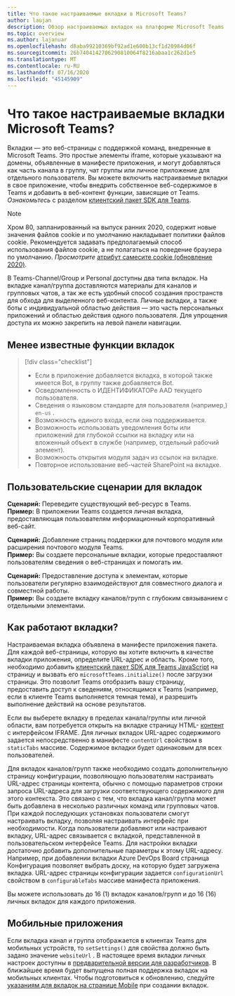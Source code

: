 ```yaml
---
title: Что такое настраиваемые вкладки в Microsoft Teams?
author: laujan
description: Обзор настраиваемых вкладок на платформе Microsoft Teams
ms.topic: overview
ms.author: lajanuar
ms.openlocfilehash: d8aba99210369bf92ad1e600b13cf1d20984d06f
ms.sourcegitcommit: 26b7404142706290810064f8216abaa1c262d1e5
ms.translationtype: MT
ms.contentlocale: ru-RU
ms.lasthandoff: 07/16/2020
ms.locfileid: "45145909"
---
```

# <a name="what-are-microsoft-teams-custom-tabs"></a>Что такое настраиваемые вкладки Microsoft Teams?

Вкладки — это веб-страницы с поддержкой команд, внедренные в Microsoft Teams. Это простые элементы iframe, которые указывают на домены, объявленные в манифесте приложения, и могут добавляться как часть канала в группу, чат группы или личное приложение для отдельного пользователя. Вы можете включить настраиваемые вкладки в свое приложение, чтобы внедрить собственное веб-содержимое в Teams и добавить в веб-контент функции, зависящие от Teams. *Ознакомьтесь* с разделом [клиентский пакет SDK для Teams](/javascript/api/overview/msteams-client).

> [!NOTE]
> Хром 80, запланированный на выпуск ранних 2020, содержит новые значения файлов cookie и по умолчанию накладывает политики файлов cookie. Рекомендуется задавать предполагаемый способ использования файлов cookie, а не полагаться на поведение браузера по умолчанию. *Просмотрите* [атрибут самесите cookie (обновление 2020)](../resources/samesite-cookie-update.md).

В Teams-Channel/Group и Personal доступны два типа вкладок. На вкладке канал/группа доставляются материалы для каналов и групповых чатов, а так же есть удобный способ создания пространств для обхода для выделенного веб-контента. Личные вкладки, а также боты с индивидуальной областью действия — это часть персональных приложений и областью действия одного пользователя. Для упрощения доступа их можно закрепить на левой панели навигации.

## <a name="lesser-known-tab-features"></a>Менее известные функции вкладок

> [!div class="checklist"]
>
> * Если в приложение добавляется вкладка, в которой также имеется Bot, в группу также добавляется Bot.
> * Осведомленность о ИДЕНТИФИКАТОРе AAD текущего пользователя.
> * Сведения о языковом стандарте для пользователя (например,) `en-us` . 
> * Возможность единого входа, если она поддерживается.
> * Возможность использовать уведомления боты или приложений для глубокой ссылки на вкладку или на вложенный объект в службе (например, отдельный рабочий элемент).
> * Возможность открытия модуля задач из ссылок на вкладке.
> * Повторное использование веб-частей SharePoint на вкладке.

## <a name="tabs-user-scenarios"></a>Пользовательские сценарии для вкладок

**Сценарий:** Переведите существующий веб-ресурс в Teams. \
**Пример:** В приложении Teams создается личная вкладка, предоставляющая пользователям информационный корпоративный веб-сайт.

**Сценарий:** Добавление страниц поддержки для почтового модуля или расширения почтового модуля Teams. \
**Пример:** Вы создаете персональные вкладки, которые предоставляют пользователям сведения о веб-страницах и помогать им.

**Сценарий:** Предоставление доступа к элементам, которые пользователи регулярно взаимодействуют для совместного диалога и совместной работы. \
**Пример:** Вы создаете вкладку каналов/групп с глубоким связыванием с отдельными элементами.

## <a name="how-do-tabs-work"></a>Как работают вкладки?

Настраиваемая вкладка объявлена в манифесте приложения пакета. Для каждой веб-страницы, которую вы хотите включить в качестве вкладки приложения, определите URL-адрес и область. Кроме того, необходимо добавить [клиентский пакет SDK для Teams JavaScript](/javascript/api/overview/msteams-client) на страницу и вызвать его `microsoftTeams.initialize()` после загрузки страницы. Это позволит Teams отобразить вашу страницу, предоставить доступ к сведениям, относящимся к Teams (например, если в клиенте Teams выполняется темная тема), и разрешить выполнение действий на основе результатов.

Если вы выберете вкладку в пределах канала/группы или личной области, вам потребуется открыть на вкладке страницу HTML- [контент](~/tabs/how-to/create-tab-pages/content-page.md) с интерфейсом IFRAME. Для личных вкладок URL-адрес содержимого задается непосредственно в манифесте `contentUrl` свойством в `staticTabs` массиве. Содержимое вкладки будет одинаковым для всех пользователей.

Для вкладок каналов/групп также необходимо создать дополнительную страницу конфигурации, позволяющую пользователям настраивать URL-адрес страницы контента, обычно с помощью параметров строки запроса URL-адреса для загрузки соответствующего содержимого для этого контекста. Это связано с тем, что вкладка канал/группа может быть добавлена в несколько различных команд или групповых чатов. При каждой последующих установках пользователи смогут настраивать вкладку, позволяя настраивать интерфейс при необходимости. Когда пользователи добавляют или настраивают вкладку, URL-адрес связывается с вкладкой, представленной в пользовательском интерфейсе Teams. Для настройки вкладки достаточно добавить дополнительные параметры к этому URL-адресу. Например, при добавлении вкладки Azure DevOps Board страница Конфигурация позволяет выбрать доску, на которую будет загружена вкладка. URL-адрес страницы конфигурации задается `configurationUrl` свойством в `configurableTabs` массиве манифеста приложения.

Вы можете использовать до 16 (1) вкладок каналов/групп и до 16 (16) личных вкладок для каждого приложения.

## <a name="mobile-clients"></a>Мобильные приложения

Если вкладка канал и группа отображается в клиентах Teams для мобильных устройств, то `setSettings()` для свойства должно быть задано значение `websiteUrl` . В настоящее время вкладки личных настроек доступны в [предварительной версии для разработчиков](~/resources/dev-preview/developer-preview-intro.md). В ближайшее время будет выпущена полная поддержка вкладок на мобильных клиентах. Чтобы подготовиться к обновлению, следуйте [указаниям для вкладок на странице Mobile](~/tabs/design/tabs-mobile.md) при создании вкладок.
